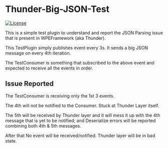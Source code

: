 # Thunder-Big-JSON-Test
[![License](https://img.shields.io/badge/License-Apache_2.0-blue.svg)](https://opensource.org/licenses/Apache-2.0) 

This is a simple test plugin to understand and report the JSON Parsing issue that is present in WPEFramework (aka Thunder).

This TestPlugin simply publishes event every 3s. It sends a big JSON message on every 4th iteration.

The TestConsumer is something that subscribed to the above event and expected to receive all the events in order.

## Issue Reported
The TestConsumer is receiving only the 1st 3 events.

The 4th will not be notified to the Consumer. Stuck at Thunder Layer itself.

The 5th will be received by Thunder layer and it will mess it up with the 4th message that is yet to be notified; and Deserialize errors will be reported combining both 4th & 5th messages.

After that No event will be received/notified. Thunder layer will be in bad state.
